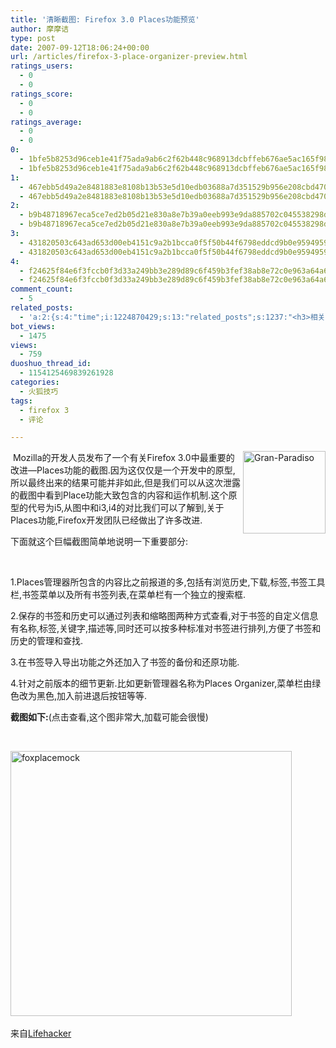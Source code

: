 ```yaml
---
title: '清晰截图: Firefox 3.0 Places功能预览'
author: 摩摩诘
type: post
date: 2007-09-12T18:06:24+00:00
url: /articles/firefox-3-place-organizer-preview.html
ratings_users:
  - 0
  - 0
ratings_score:
  - 0
  - 0
ratings_average:
  - 0
  - 0
0:
  - 1bfe5b8253d96ceb1e41f75ada9ab6c2f62b448c968913dcbffeb676ae5ac165f981a588095ad192a5bee4c124d3a038
  - 1bfe5b8253d96ceb1e41f75ada9ab6c2f62b448c968913dcbffeb676ae5ac165f981a588095ad192a5bee4c124d3a038
1:
  - 467ebb5d49a2e8481883e8108b13b53e5d10edb03688a7d351529b956e208cbd470d18f679d3f9eedfb9b7f6ed2ac4c4
  - 467ebb5d49a2e8481883e8108b13b53e5d10edb03688a7d351529b956e208cbd470d18f679d3f9eedfb9b7f6ed2ac4c4
2:
  - b9b48718967eca5ce7ed2b05d21e830a8e7b39a0eeb993e9da885702c045538298d12ecb2d9b2180357a51c562222605
  - b9b48718967eca5ce7ed2b05d21e830a8e7b39a0eeb993e9da885702c045538298d12ecb2d9b2180357a51c562222605
3:
  - 431820503c643ad653d00eb4151c9a2b1bcca0f5f50b44f6798eddcd9b0e959495991182eb60b311a966874bc5382734
  - 431820503c643ad653d00eb4151c9a2b1bcca0f5f50b44f6798eddcd9b0e959495991182eb60b311a966874bc5382734
4:
  - f24625f84e6f3fccb0f3d33a249bb3e289d89c6f459b3fef38ab8e72c0e963a64a619b5e0280227978c93baa4da5c752
  - f24625f84e6f3fccb0f3d33a249bb3e289d89c6f459b3fef38ab8e72c0e963a64a619b5e0280227978c93baa4da5c752
comment_count:
  - 5
related_posts:
  - 'a:2:{s:4:"time";i:1224870429;s:13:"related_posts";s:1237:"<h3>相关日志</h3><ul class="related_post"><li><a href="http://www.digglife.cn/articles/firefox3-themes-download-windows-mac.html" title="Windows XP,Vista和Mac版Firefox 3主题下载">Windows XP,Vista和Mac版Firefox 3主题下载</a></li><li><a href="http://www.digglife.cn/articles/firefox3-download-day.html" title="Go Go Go!Firefox 3!">Go Go Go!Firefox 3!</a></li><li><a href="http://www.digglife.cn/articles/add-google-toolbar-functions-firefox3.html" title="给Firefox 3添加Google Toolbar的功能">给Firefox 3添加Google Toolbar的功能</a></li><li><a href="http://www.digglife.cn/articles/firefox3rc1-download-improvements.html" title="Firefox 3 RC1发布,绿色便携版下载">Firefox 3 RC1发布,绿色便携版下载</a></li><li><a href="http://www.digglife.cn/articles/firefox3-beta5.html" title="Firefox 3 Beta 5发布,绿色便携版下载">Firefox 3 Beta 5发布,绿色便携版下载</a></li><li><a href="http://www.digglife.cn/articles/firefox3-beta4.html" title="Firefox 3 beta 4发布,改进一览">Firefox 3 beta 4发布,改进一览</a></li><li><a href="http://www.digglife.cn/articles/firefox-addons-new-site.html" title="Firefox 3附加软件页面预览">Firefox 3附加软件页面预览</a></li></ul>";}'
bot_views:
  - 1475
views:
  - 759
duoshuo_thread_id:
  - 1154125469839261928
categories:
  - 火狐技巧
tags:
  - firefox 3
  - 评论

---
```

&#xA0;<img id="id" height="132" alt="Gran-Paradiso" src="http://digglife.qiniudn.com/wp-content/uploads/3/379/2007/09/gran-paradiso-thumb.png" width="132" align="right" border="0" />Mozilla的开发人员发布了一个有关Firefox 3.0中最重要的改进&#8212;Places功能的截图.因为这仅仅是一个开发中的原型,所以最终出来的结果可能并非如此,但是我们可以从这次泄露的截图中看到Place功能大致包含的内容和运作机制.这个原型的代号为i5,从图中和i3,i4的对比我们可以了解到,关于Places功能,Firefox开发团队已经做出了许多改进.

下面就这个巨幅截图简单地说明一下重要部分:

&#xA0;

<!--more-->

1.Places管理器所包含的内容比之前报道的多,包括有浏览历史,下载,标签,书签工具栏,书签菜单以及所有书签列表,在菜单栏有一个独立的搜索框.

2.保存的书签和历史可以通过列表和缩略图两种方式查看,对于书签的自定义信息有名称,标签,关键字,描述等,同时还可以按多种标准对书签进行排列,方便了书签和历史的管理和查找.

3.在书签导入导出功能之外还加入了书签的备份和还原功能.

4.针对之前版本的细节更新.比如更新管理器名称为Places Organizer,菜单栏由绿色改为黑色,加入前进退后按钮等等.

**截图如下:**(点击查看,这个图非常大,加载可能会很慢)

&#xA0;

<a href="https://www.digglife.net/wp-content/uploads/3/379/2007/09/foxplacemock.png" target="_blank"><img id="id" height="424" alt="foxplacemock" src="http://digglife.qiniudn.com/wp-content/uploads/3/379/2007/09/foxplacemock-thumb.png" width="450" border="0" /></a>&#xA0;

来自<a href="http://lifehacker.com/software/sneak-preview/firefox-30-places-organizer-mockup-299004.php" target="_blank">Lifehacker</a>